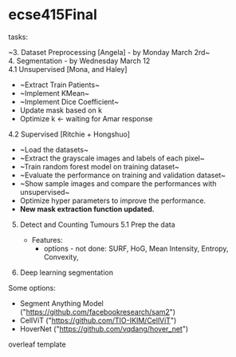 # ecse415Final

tasks:<br />

~3. Dataset Preprocessing [Angela] - by Monday March 2rd~<br />
4. Segmentation - by Wednesday March 12<br />
4.1 Unsupervised [Mona, and Haley]<br />
* ~Extract Train Patients~
* ~Implement KMean~
* ~Implement Dice Coefficient~
* Update mask based on k
* Optimize k <- waiting for Amar response
  
4.2 Supervised [Ritchie + Hongshuo]<br />
* ~Load the datasets~
* ~Extract the grayscale images and labels of each pixel~
* ~Train random forest model on training dataset~
* ~Evaluate the performance on training and validation dataset~
* ~Show sample images and compare the performances with unsupervised~
* Optimize hyper parameters to improve the performance.
* **New mask extraction function updated.**

  
5. Detect and Counting Tumours
5.1 Prep the data
   * Features:
     * options - not done: SURF, HoG,  Mean Intensity, Entropy,  Convexity, 


   
7. Deep learning segmentation

Some options:
* Segment Anything Model ("https://github.com/facebookresearch/sam2")
* CellViT ("https://github.com/TIO-IKIM/CellViT")
* HoverNet ("https://github.com/vqdang/hover_net")

overleaf template<br />

  
